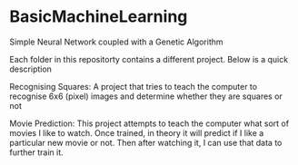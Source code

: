 # BasicMachineLearning
Simple Neural Network coupled with a Genetic Algorithm

Each folder in this repositorty contains a different project. Below is a quick description

Recognising Squares:
A project that tries to teach the computer to recognise 6x6 (pixel) images and determine whether they are squares or not

Movie Prediction:
This project attempts to teach the computer what sort of movies I like to watch. Once trained, in theory it will predict if I like a particular new movie or not. Then after watching it, I can use that data to further train it. 
